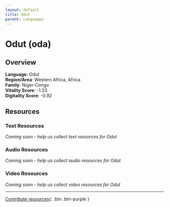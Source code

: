 ```yaml
---
layout: default
title: Odut
parent: Languages
---
```


# Odut (oda)

## Overview

**Language**: Odut  
**Region/Area**: Western Africa, Africa  
**Family**: Niger-Congo  
**Vitality Score**: -1.33  
**Digitality Score**: -0.92  

## Resources

### Text Resources
*Coming soon - help us collect text resources for Odut*

### Audio Resources
*Coming soon - help us collect audio resources for Odut*

### Video Resources
*Coming soon - help us collect video resources for Odut*

---

[Contribute resources](https://fairtrain.github.io/){: .btn .btn-purple }
